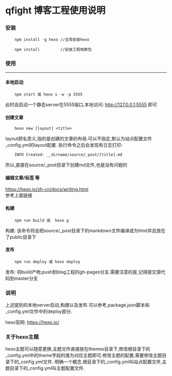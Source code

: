 # qfight 博客工程使用说明


### 安装

````
    npm install -g hexo //全局安装hexo
    
    npm install         //安装工程依赖包
````


### 使用

-----------

#### 本地启动

````
    npm start 或 hexo s -w -p 5555
````

此时会启动一个静态server在5555端口,本地访问: http://127.0.0.1:5555 即可

#### 创建文章

````
    hexo new [layout] <title>
````
layout顾名思义,指的是创建的文章的布局.可以不指定,默认为站点配置文件_config.yml的layout配置.
执行命令之后会发现有日志打印:
````
    INFO Created: __dirname/source/_post/[title].md
````
所以,直接在source/_post目录下创建md文件,也是没有问题的

#### 编辑文章/标签 等

https://hexo.io/zh-cn/docs/writing.html  
参考上面链接

#### 构建

``````
    npm run build 或  hexo g
``````

构建: 该命令将会把source/_post目录下的markdown文件编译成为html并且放在了public目录下

#### 发布

``````
    npm run deploy 或 hexo deploy
``````

发布: 将build产物,push到blog工程的gh-pages分支.需要注意的是,记得提交源代码到master分支

### 说明
 
上述提到的本地server启动,构建以及发布.可以参考,package.json脚本和_config.yml文件中的deploy部分.

hexo官网: https://hexo.io/


### 关于hexo主题

hexo主题可以随意更换,主题文件直接放在themes目录下,修改根目录下的_config.yml中的theme字段的值为对应主题即可.修改主题的配置,需要修改主题目录下的_config.yml文件.
明确一个概念,根目录下的_config.yml叫站点配置文件,主题目录下的_config.yml叫主题配置文件.
